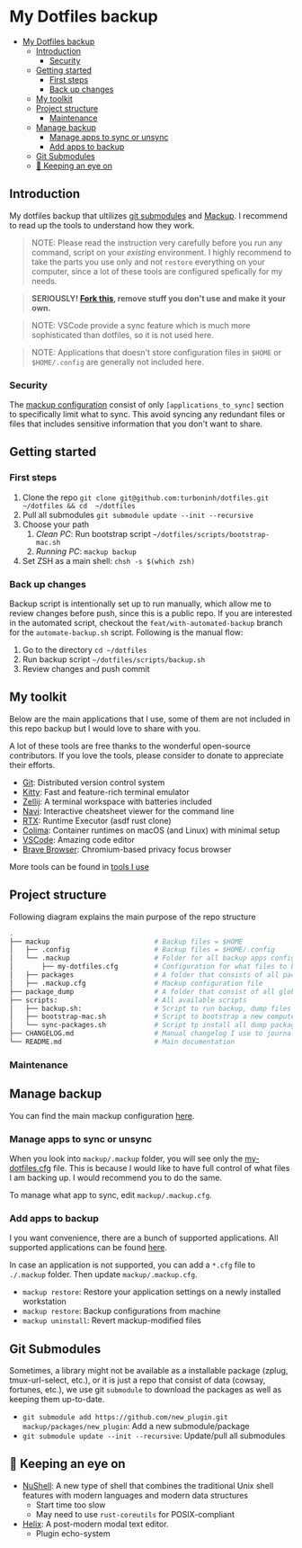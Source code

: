 # My Dotfiles backup

- [My Dotfiles backup](#my-dotfiles-backup)
  - [Introduction](#introduction)
    - [Security](#security)
  - [Getting started](#getting-started)
    - [First steps](#first-steps)
    - [Back up changes](#back-up-changes)
  - [My toolkit](#my-toolkit)
  - [Project structure](#project-structure)
    - [Maintenance](#maintenance)
  - [Manage backup](#manage-backup)
    - [Manage apps to sync or unsync](#manage-apps-to-sync-or-unsync)
    - [Add apps to backup](#add-apps-to-backup)
  - [Git Submodules](#git-submodules)
  - [👀 Keeping an eye on](#-keeping-an-eye-on)

## Introduction

My dotfiles backup that ultilizes [git submodules](https://git-scm.com/book/en/v2/Git-Tools-Submodules) and [Mackup](https://github.com/lra/mackup). I recommend to read up the tools to understand how they work.

> NOTE: Please read the instruction very carefully before you run any command, script on your _existing_ environment. I highly recommend to take the parts you use only and not `restore` everything on your computer, since a lot of these tools are configured spefically for my needs.

> **SERIOUSLY! [Fork this](https://github.com/turboninh/dotfiles/fork), remove stuff you don't use and make it your own.**

> NOTE: VSCode provide a sync feature which is much more sophisticated than dotfiles, so it is not used here.

> NOTE: Applications that doesn't store configuration files in `$HOME` or `$HOME/.config` are generally not included here.

### Security

The [mackup configuration](mackup/.mackup.cfg) consist of only `[applications_to_sync]` section to specifically limit what to sync. This avoid syncing any redundant files or files that includes sensitive information that you don't want to share.

## Getting started

### First steps

1. Clone the repo `git clone git@github.com:turboninh/dotfiles.git ~/dotfiles && cd  ~/dotfiles`
2. Pull all submodules `git submodule update --init --recursive`
3. Choose your path
   1. _Clean PC_: Run bootstrap script `~/dotfiles/scripts/bootstrap-mac.sh`
   2. _Running PC_: `mackup backup`
4. Set ZSH as a main shell: `chsh -s $(which zsh)`

### Back up changes

Backup script is intentionally set up to run manually, which allow me to review changes before push, since this is a public repo. If you are interested in the automated script, checkout the `feat/with-automated-backup` branch for the `automate-backup.sh` script. Following is the manual flow:

1. Go to the directory `cd ~/dotfiles`
2. Run backup script `~/dotfiles/scripts/backup.sh`
3. Review changes and push commit

## My toolkit

Below are the main applications that I use, some of them are not included in this repo backup but I would love to share with you.

A lot of these tools are free thanks to the wonderful open-source contributors. If you love the tools, please consider to donate to appreciate their efforts.

- [Git](https://git-scm.com/): Distributed version control system
- [Kitty](https://sw.kovidgoyal.net/kitty/): Fast and feature-rich terminal emulator
- [Zellij](https://github.com/zellij-org/zellij): A terminal workspace with batteries included
- [Navi](https://github.com/denisidoro/navi): Interactive cheatsheet viewer for the command line
- [RTX](https://github.com/jdxcode/rtx): Runtime Executor (asdf rust clone)
- [Colima](https://github.com/abiosoft/colima): Container runtimes on macOS (and Linux) with minimal setup
- [VSCode](https://github.com/microsoft/vscode): Amazing code editor
- [Brave Browser](https://github.com/brave/brave-browser): Chromium-based privacy focus browser

More tools can be found in [tools I use](./docs/tools-I-use.md)

## Project structure

Following diagram explains the main purpose of the repo structure

```sh
.
├── mackup                          # Backup files = $HOME
│   ├── .config                     # Backup files = $HOME/.config
│   └── .mackup                     # Folder for all backup apps config
│       ├── my-dotfiles.cfg         # Configuration for what files to backup
│   ├── packages                    # A folder that consists of all packages that are managed through `git submodules`
│   ├── .mackup.cfg                 # Mackup configuration file
├── package_dump                    # A folder that consist of all globally installed packages dump files
├── scripts:                        # All available scripts
│   ├── backup.sh:                  # Script to run backup, dump files
│   ├── bootstrap-mac.sh            # Script to bootstrap a new computer
│   └── sync-packages.sh            # Script tp install all dump packages from package_dump
├── CHANGELOG.md                    # Manual changelog I use to journal my stack changes over time
└── README.md                       # Main documentation
```

### Maintenance

## Manage backup

You can find the main mackup configuration [here](mackup/.mackup.cfg).

### Manage apps to sync or unsync

When you look into `mackup/.mackup` folder, you will see only the [my-dotfiles.cfg](mackup/.mackup/my-dotfiles.cfg) file. This is because I would like to have full control of what files I am backing up. I would recommend you to do the same.

To manage what app to sync, edit `mackup/.mackup.cfg`.

### Add apps to backup

I you want convenience, there are a bunch of supported applications. All supported applications can be found [here](https://github.com/lra/mackup/tree/master/mackup/applications).

In case an application is not supported, you can add a `*.cfg` file to `./.mackup` folder.
Then update `mackup/.mackup.cfg`.

- `mackup restore`: Restore your application settings on a newly installed workstation
- `mackup restore`: Backup configurations from machine
- `mackup uninstall`: Revert mackup-modified files

## Git Submodules

Sometimes, a library might not be available as a installable package (zplug, tmux-url-select, etc.), or it is just a repo that consist of data (cowsay, fortunes, etc.), we use git `submodule` to download the packages as well as keeping them up-to-date.

- `git submodule add https://github.com/new_plugin.git mackup/packages/new_plugin`: Add a new submodule/package
- `git submodule update --init --recursive`: Update/pull all submodules

## 👀 Keeping an eye on

- [NuShell](https://github.com/nushell/nushell): A new type of shell that combines the traditional Unix shell features with modern languages and modern data structures
  - Start time too slow
  - May need to use `rust-coreutils` for POSIX-compliant
- [Helix](https://helix-editor.com/): A post-modern modal text editor.
  - Plugin echo-system
